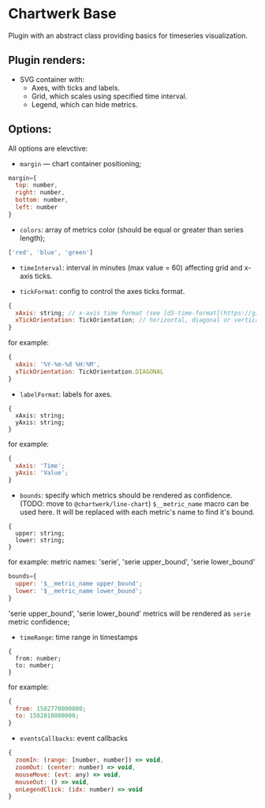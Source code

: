 # Chartwerk Base

Plugin with an abstract class providing basics for timeseries visualization.

## Plugin renders:
- SVG container with:
  - Axes, with ticks and labels.
  - Grid, which scales using specified time interval.
  - Legend, which can hide metrics.

## Options:

All options are elevctive:

- `margin` — chart container positioning;
```js
margin={
  top: number,
  right: number,
  bottom: number,
  left: number
}
```

- `colors`: array of metrics color (should be equal or greater than series length);
```js
['red', 'blue', 'green']
```

- `timeInterval`: interval in minutes (max value = 60) affecting grid and x-axis ticks.

- `tickFormat`: config to control the axes ticks format.
```js
{
  xAxis: string; // x-axis time format (see [d3-time-format](https://github.com/d3/d3-time-format#locale_format) } 
  xTickOrientation: TickOrientation; // horizontal, diagonal or vertical orientation
}
```
for example:
```js
{
  xAxis: '%Y-%m-%d %H:%M',
  xTickOrientation: TickOrientation.DIAGONAL
}
```

- `labelFormat`: labels for axes.
```
{
  xAxis: string;
  yAxis: string;
}
```
for example:
```js
{
  xAxis: 'Time';
  yAxis: 'Value';
}
```

- `bounds`: specify which metrics should be rendered as confidence. (TODO: move to `@chartwerk/line-chart`)
`$__metric_name` macro can be used here. It will be replaced with each metric's name to find it's bound.
```
{
  upper: string;
  lower: string;
}
```

for example:
metric names: 'serie', 'serie upper_bound', 'serie lower_bound'
```js
bounds={
  upper: '$__metric_name upper_bound';
  lower: '$__metric_name lower_bound';
}
```
'serie upper_bound', 'serie lower_bound' metrics will be rendered as `serie` metric confidence;

- `timeRange`: time range in timestamps
```
{
  from: number;
  to: number;
}
```
for example:
```js
{
  from: 1582770000000;
  to: 1582810000000;
}
```

- `eventsCallbacks`: event callbacks

```js
{
  zoomIn: (range: [number, number]) => void,
  zoomOut: (center: number) => void,
  mouseMove: (evt: any) => void,
  mouseOut: () => void,
  onLegendClick: (idx: number) => void
}
```
